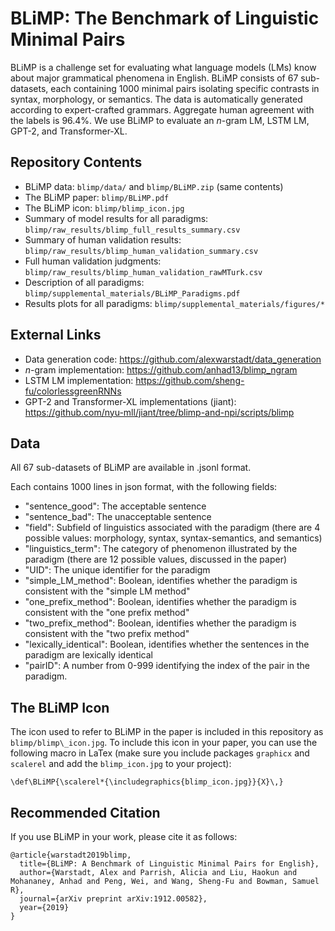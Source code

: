 # BLiMP: The Benchmark of Linguistic Minimal Pairs

BLiMP is a challenge set for evaluating what language models (LMs) know about major grammatical phenomena in English. BLiMP consists of 67 sub-datasets, each containing 1000 minimal pairs isolating specific contrasts in syntax, morphology, or semantics. The data is automatically generated according to expert-crafted grammars. Aggregate human agreement with the labels is 96.4%. We use BLiMP to evaluate an _n_-gram LM, LSTM LM, GPT-2, and Transformer-XL.

## Repository Contents
- BLiMP data: ```blimp/data/``` and ```blimp/BLiMP.zip``` (same contents)
- The BLiMP paper: ```blimp/BLiMP.pdf```
- The BLiMP icon: ```blimp/blimp_icon.jpg```
- Summary of model results for all paradigms: ```blimp/raw_results/blimp_full_results_summary.csv```
- Summary of human validation results: ```blimp/raw_results/blimp_human_validation_summary.csv```
- Full human validation judgments: ```blimp/raw_results/blimp_human_validation_rawMTurk.csv```
- Description of all paradigms: ```blimp/supplemental_materials/BLiMP_Paradigms.pdf```
- Results plots for all paradigms: ```blimp/supplemental_materials/figures/*```

## External Links
- Data generation code: https://github.com/alexwarstadt/data_generation
- _n_-gram implementation: https://github.com/anhad13/blimp_ngram
- LSTM LM implementation: https://github.com/sheng-fu/colorlessgreenRNNs
- GPT-2 and Transformer-XL implementations (jiant): https://github.com/nyu-mll/jiant/tree/blimp-and-npi/scripts/blimp 

## Data

All 67 sub-datasets of BLiMP are available in .jsonl format.

Each contains 1000 lines in json format, with the following fields:
- "sentence_good": The acceptable sentence 
- "sentence_bad": The unacceptable sentence 
- "field": Subfield of linguistics associated with the paradigm (there are 4 possible values: morphology, syntax, syntax-semantics, and semantics)
- "linguistics_term": The category of phenomenon illustrated by the paradigm (there are 12 possible values, discussed in the paper)
- "UID": The unique identifier for the paradigm 
- "simple_LM_method": Boolean, identifies whether the paradigm is consistent with the "simple LM method" 
- "one_prefix_method": Boolean, identifies whether the paradigm is consistent with the "one prefix method" 
- "two_prefix_method": Boolean, identifies whether the paradigm is consistent with the "two prefix method"
- "lexically_identical": Boolean, identifies whether the sentences in the paradigm are lexically identical
- "pairID": A number from 0-999 identifying the index of the pair in the paradigm.

## The BLiMP Icon
The icon used to refer to BLiMP in the paper is included in this repository as ```blimp/blimp\_icon.jpg```. To include this icon in your paper, you can use the following macro in LaTex (make sure you include packages ```graphicx``` and ```scalerel``` and add the ```blimp_icon.jpg``` to your project):

```\def\BLiMP{\scalerel*{\includegraphics{blimp_icon.jpg}}{X}\,}```

## Recommended Citation
If you use BLiMP in your work, please cite it as follows:
```
@article{warstadt2019blimp,
  title={BLiMP: A Benchmark of Linguistic Minimal Pairs for English},
  author={Warstadt, Alex and Parrish, Alicia and Liu, Haokun and Mohananey, Anhad and Peng, Wei, and Wang, Sheng-Fu and Bowman, Samuel R},
  journal={arXiv preprint arXiv:1912.00582},
  year={2019}
}
```

